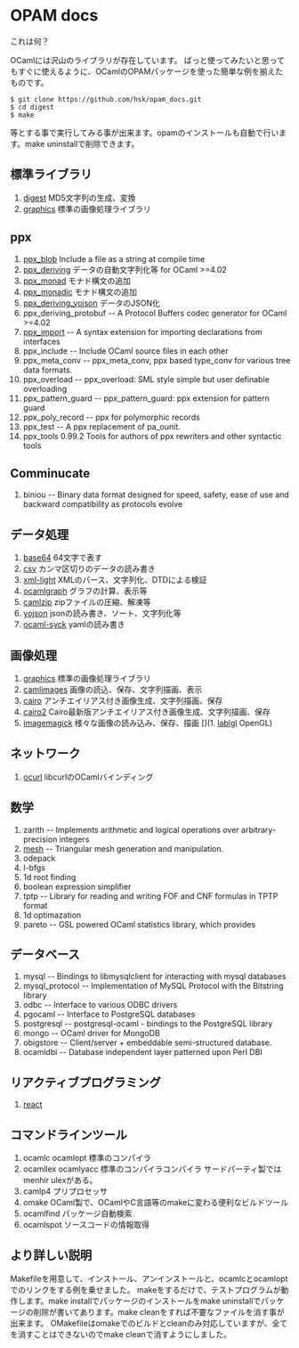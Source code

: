 # OPAM docs

これは何？

OCamlには沢山のライブラリが存在しています。
ぱっと使ってみたいと思ってもすぐに使えるように、OCamlのOPAMパッケージを使った簡単な例を揃えたものです。

```
$ git clone https://github.com/hsk/opam_docs.git
$ cd digest
$ make
```

等とする事で実行してみる事が出来ます。opamのインストールも自動で行います。make uninstallで削除できます。

## 標準ライブラリ

1. [digest](digest) MD5文字列の生成、変換
1. [graphics](graphics) 標準の画像処理ライブラリ

## ppx

1. [ppx_blob](ppx_blob)         Include a file as a string at compile time
1. [ppx_deriving](ppx_deriving) データの自動文字列化等 for OCaml >=4.02
1. [ppx_monad](ppx_monad) モナド構文の追加
1. [ppx_monadic](ppx_monadic) モナド構文の追加
1. [ppx_deriving_yojson](ppx_deriving_yojson) データのJSON化
1. ppx_deriving_protobuf         --  A Protocol Buffers codec generator for OCaml >=4.02
1. [ppx_import](ppx_import)                    --  A syntax extension for importing declarations from interfaces
1. ppx_include                   --  Include OCaml source files in each other
1. ppx_meta_conv                 --  ppx_meta_conv, ppx based type_conv for various tree data formats.
1. ppx_overload                  --  ppx_overload: SML style simple but user definable overloading
1. ppx_pattern_guard             --  ppx_pattern_guard: ppx extension for pattern guard
1. ppx_poly_record               --  ppx for polymorphic records
1. ppx_test                      --  A ppx replacement of pa_ounit.
1. ppx_tools                 0.99.2  Tools for authors of ppx rewriters and other syntactic tools

## Comminucate

1. biniou                        --  Binary data format designed for speed, safety, ease of use and backward compatibility as protocols evolve


## データ処理

1. [base64](base64) 64文字で表す
1. [csv](csv) カンマ区切りのデータの読み書き
1. [xml-light](xml-light) XMLのパース、文字列化、DTDによる検証
1. [ocamlgraph](ocamlgraph) グラフの計算、表示等
1. [camlzip](camlzip) zipファイルの圧縮、解凍等
1. [yojson](yojson) jsonの読み書き、ソート、文字列化等
1. [ocaml-syck](ocaml-syck) yamlの読み書き

## 画像処理

1. [graphics](graphics) 標準の画像処理ライブラリ
1. [camlimages](camlimages) 画像の読込、保存、文字列描画、表示
1. [cairo](cairo) アンチエイリアス付き画像生成、文字列描画、保存
1. [cairo2](cairo2) Cairo最新版アンチエイリアス付き画像生成、文字列描画、保存
1. [imagemagick](imagemagick) 様々な画像の読み込み、保存、描画
[](1. [lablgl](lablgl) OpenGL)


## ネットワーク

1. [ocurl](ocurl) libcurlのOCamlバインディング

## 数学

1. zarith                        --  Implements arithmetic and logical operations over arbitrary-precision integers
1. [mesh](mesh)                  --  Triangular mesh generation and manipulation.
1. odepack
1. l-bfgs
1. 1d root finding
1. boolean expression simplifier
1. tptp                          --  Library for reading and writing FOF and CNF formulas in TPTP format
1. 1d optimazation
19. pareto                        --  GSL powered OCaml statistics library, which provides


## データベース

1. mysql                         --  Bindings to libmysqlclient for interacting with mysql databases
1. mysql_protocol                --  Implementation of MySQL Protocol with the Bitstring library
1. odbc                          --  Interface to various ODBC drivers
1. pgocaml                       --  Interface to PostgreSQL databases
1. postgresql                    --  postgresql-ocaml - bindings to the PostgreSQL library
1. mongo                         --  OCaml driver for MongoDB
1. obigstore                     --  Client/server + embeddable semi-structured database.
1. ocamldbi                      --  Database independent layer patterned upon Perl DBI

## リアクティブプログラミング

1. [react](react)

## コマンドラインツール

1. ocamlc ocamlopt 標準のコンパイラ
1. ocamllex ocamlyacc 標準のコンパイラコンパイラ サードパーティ製ではmenhir ulexがある。
1. camlp4 プリプロセッサ
1. omake OCaml製で、OCamlやC言語等のmakeに変わる便利なビルドツール
1. ocamlfind パッケージ自動検索
1. ocamlspot ソースコードの情報取得

## より詳しい説明

Makefileを用意して、インストール、アンインストールと、ocamlcとocamloptでのリンクをする例を乗せました。
makeをするだけで、テストプログラムが動作します。make installでパッケージのインストールをmake uninstallでパッケージの削除が書いてあります。make cleanをすれば不要なファイルを消す事が出来ます。
OMakefileはomakeでのビルドとcleanのみ対応していますが、全てを消すことはできないのでmake cleanで消すようにしました。

